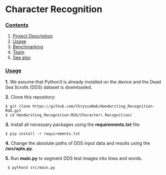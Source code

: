 # Character Recognition

### [**Contents**](#) <a name="cont"></a>
1. [Project Description](#descr)
2. [Usage](#Run)
3. [Benchmarking](#Ben)
4. [Team](#Team)
5. [See also](#ext) 

### [Usage](#) <a name="Run"></a>

**1.** We assume that Python3 is already installed on the device and the Dead Sea Scrolls (DDS) dataset is downloaded.

**2.** Clone this repository: 
``` shell
$ git clone https://github.com/ChryssaNab/Handwriting_Recognition-RUG.git
$ cd Handwriting_Recognition-RUG/Character\ Recognition/
```

**3.** Install all necessary packages using the **requirements.txt** file:
``` shell
$ pip install -r requirements.txt
```

**4.** Change the absolute paths of DDS input data and results using the **/src/opts.py**.

**5.** Run **main.py** to segment DDS test images into lines and words.

``` shell
 $ python3 src/main.py
 ```

